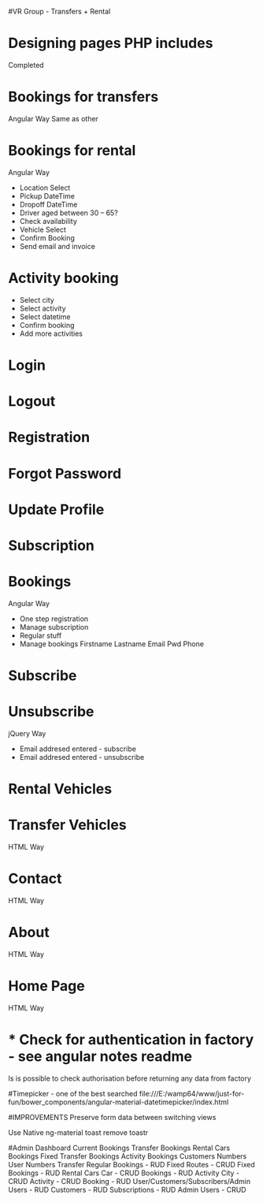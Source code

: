 #VR Group - Transfers + Rental

# Designing pages PHP includes
Completed


# Bookings for transfers
Angular Way
Same as other


# Bookings for rental
Angular Way
* Location Select
* Pickup DateTime
* Dropoff DateTime
* Driver aged between 30 – 65?
* Check availability
* Vehicle Select 
* Confirm Booking
* Send email and invoice


# Activity booking
* Select city
* Select activity
* Select datetime
* Confirm booking
* Add more activities


# Login
# Logout
# Registration
# Forgot Password
# Update Profile
# Subscription
# Bookings
Angular Way
* One step registration
* Manage subscription
* Regular stuff
* Manage bookings
Firstname Lastname Email Pwd Phone


# Subscribe
# Unsubscribe
jQuery Way
* Email addresed entered - subscribe 
* Email addresed entered - unsubscribe 


# Rental Vehicles
# Transfer Vehicles
HTML Way


# Contact
HTML Way


# About
HTML Way


# Home Page
HTML Way


# * Check for authentication in factory - see angular notes readme
Is is possible to check authorisation before returning any data from factory 


#Timepicker - one of the best searched
file:///E:/wamp64/www/just-for-fun/bower_components/angular-material-datetimepicker/index.html


#IMPROVEMENTS
Preserve form data between switching views

Use Native ng-material toast remove toastr


#Admin
Dashboard
    Current Bookings
        Transfer Bookings
        Rental Cars Bookings
        Fixed Transfer Bookings
        Activity Bookings
    Customers Numbers
    User Numbers 
Transfer 
    Regular Bookings - RUD
    Fixed Routes - CRUD
    Fixed Bookings - RUD
Rental Cars
    Car - CRUD
    Bookings - RUD
Activity
    City - CRUD
    Activity - CRUD
    Booking - RUD
User/Customers/Subscribers/Admin
    Users - RUD
    Customers - RUD
    Subscriptions - RUD
    Admin Users - CRUD
